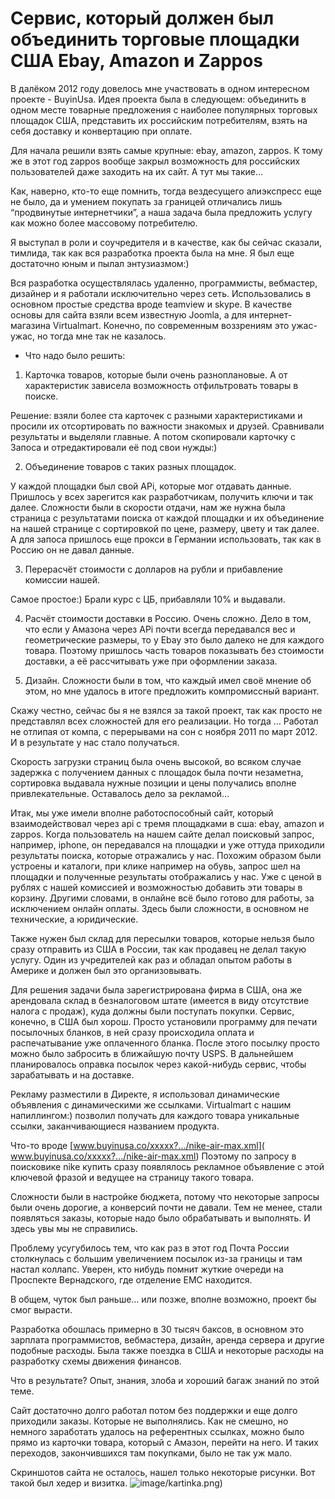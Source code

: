 # Сервис, который должен был объединить торговые площадки США Ebay, Amazon и Zappos

В далёком 2012 году довелось мне участвовать в одном интересном проекте - BuyinUsa. Идея проекта была в следующем: объединить в одном месте товарные предложения с наиболее популярных торговых площадок США, представить их российским потребителям, взять на себя доставку и конвертацию при оплате.

Для начала решили взять самые крупные: ebay, amazon, zappos. К тому же в этот год zappos вообще закрыл возможность для российских пользователей даже заходить на их сайт. А тут мы такие…

Как, наверно, кто-то еще помнить, тогда вездесущего алиэкспресс еще не было, да и умением покупать за границей отличались лишь “продвинутые интернетчики”, а наша задача была предложить услугу как можно более массовому потребителю.

Я выступал в роли и соучредителя и в качестве, как бы сейчас сказали, тимлида, так как вся разработка проекта была на мне. Я был еще достаточно юным и пылал энтузиазмом:)

Вся разработка осуществлялась удаленно, программисты, вебмастер, дизайнер и я работали исключительно через сеть. Использовались в основном простые средства вроде teamview и skype. В качестве основы для сайта взяли всем известную Joomla, а для интернет-магазина Virtualmart. Конечно, по современным воззрениям это ужас-ужас, но тогда мне так не казалось.

- Что надо было решить:

1. Карточка товаров, которые были очень разноплановые. А от характеристик зависела возможность отфильтровать товары в поиске.

Решение: взяли более ста карточек с разными характеристиками и просили их отсортировать по важности знакомых и друзей. Сравнивали результаты и выделяли главные. А потом скопировали карточку с Запоса и отредактировали её под свои нужды:)

2. Объединение товаров с таких разных площадок.

У каждой площадки был свой APi, которые мог отдавать данные. Пришлось у всех зарегится как разработчикам, получить ключи и так далее. Сложности были в скорости отдачи, нам же нужна была страница с результатами поиска от каждой площадки и их объединение на нашей странице с сортировкой по цене, размеру, цвету и так далее.
А для запоса пришлось еще прокси в Германии использовать, так как в Россию он не давал данные.

3. Перерасчёт стоимости с долларов на рубли и прибавление комиссии нашей.

Самое простое:) Брали курс с ЦБ, прибавляли 10% и выдавали.

4. Расчёт стоимости доставки в Россию. Очень сложно. Дело в том, что если у Амазона через APi почти всегда передавался вес и геометрические размеры, то у Ebay это было далеко не для каждого товара. Поэтому пришлось часть товаров показывать без стоимости доставки, а её рассчитывать уже при оформлении заказа.

5. Дизайн. Сложности были в том, что каждый имел своё мнение об этом, но мне удалось в итоге предложить компромиссный вариант.

Скажу честно, сейчас бы я не взялся за такой проект, так как просто не представлял всех сложностей для его реализации. Но тогда … Работал не отлипая от компа, с перерывами на сон с ноября 2011 по март 2012. И в результате у нас стало получаться.

Скорость загрузки страниц была очень высокой, во всяком случае задержка с получением данных с площадок была почти незаметна, сортировка выдавала нужные позиции и цены получались вполне привлекательные.
Оставалось дело за рекламой…

Итак, мы уже имели вполне работоспособный сайт, который взаимодействовал через api с тремя площадками в сша: ebay, amazon и zappos. Когда пользователь на нашем сайте делал поисковый запрос, например, iphone, он передавался на площадки и уже оттуда приходили результаты поиска, которые отражались у нас. Похожим образом были устроены и каталоги, при клике например на обувь, запрос шел на площадки и полученные результаты отображались у нас. Уже с ценой в рублях с нашей комиссией и возможностью добавить эти товары в корзину. Другими словами, в онлайне всё было готово для работы, за исключением онлайн оплаты. Здесь были сложности, в основном не технические, а юридические.

Также нужен был склад для пересылки товаров, которые нельзя было сразу отправить из США в России, так как продавец не делал такую услугу. Один из учредителей как раз и обладал опытом работы в Америке и должен был это организовывать.

Для решения задачи была зарегистрирована фирма в США, она же арендовала склад в безналоговом штате (имеется в виду отсутствие налога с продаж), куда должны были поступать покупки. Сервис, конечно, в США был хорош. Просто установили программу для печати посылочных бланков, в ней сразу происходила оплата и распечатывание уже оплаченного бланка. После этого посылку просто можно было забросить в ближайшую почту USPS. В дальнейшем планировалось оправка посылок через какой-нибудь сервис, чтобы зарабатывать и на доставке.

Рекламу разместили в Директе, я использовал динамические объявления с динамическими же ссылками. Virtualmart с нашим напиллингом:) позволил получать для каждого товара уникальные ссылки, заканчивающиеся названием продукта.

Что-то вроде [www.buyinusa.co/xxxxx?.../nike-air-max.xml]( www.buyinusa.co/xxxxx?.../nike-air-max.xml) Поэтому по запросу в поисковике nike купить сразу появлялось рекламное объявление с этой ключевой фразой и ведущее на страницу такого товара.

Сложности были в настройке бюджета, потому что некоторые запросы были очень дорогие, а конверсий почти не давали. Тем не менее, стали появляться заказы, которые надо было обрабатывать и выполнять. И здесь увы мы не справились.

Проблему усугубилось тем, что как раз в этот год Почта России столкнулась с большим увеличением посылок из-за границы и там настал коллапс. Уверен, кто нибудь помнит жуткие очереди на Проспекте Вернадского, где отделение ЕМС находится.

В общем, чуток был раньше… или позже, вполне возможно, проект бы смог вырасти.

Разработка обошлась примерно в 30 тысяч баксов, в основном это зарплата программистов, вебмастера, дизайн, аренда сервера и другие подобные расходы. Была также поездка в США и некоторые расходы на разработку схемы движения финансов.

Что в результате? Опыт, знания, злоба и хороший багаж знаний по этой теме.

Сайт достаточно долго работал потом без поддержки и еще долго приходили заказы. Которые не выполнялись. Как не смешно, но немного заработать удалось на референтных ссылках, можно было прямо из карточки товара, который с Амазон, перейти на него. И таких переходов, закончившихся там покупками, было не так уж мало.

Скриншотов сайта не осталось, нашел только некоторые рисунки. Вот такой был хедер и визитка.
![image/kartinka.png](https://hsto.org/r/w1560/getpro/habr/upload_files/de8/0fc/692/de80fc692ff26d672b635dae54060780.png))

